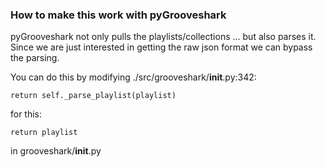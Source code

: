 ### How to make this work with pyGrooveshark

pyGrooveshark not only pulls the playlists/collections ... but also parses it. Since we are just interested in getting the raw json format we can bypass the parsing.

You can do this by modifying ./src/grooveshark/__init__.py:342:

    return self._parse_playlist(playlist)

for this:

    return playlist

in grooveshark/__init__.py
